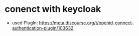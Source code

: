 # conenct with keycloak
- used PlugIn: https://meta.discourse.org/t/openid-connect-authentication-plugin/103632


